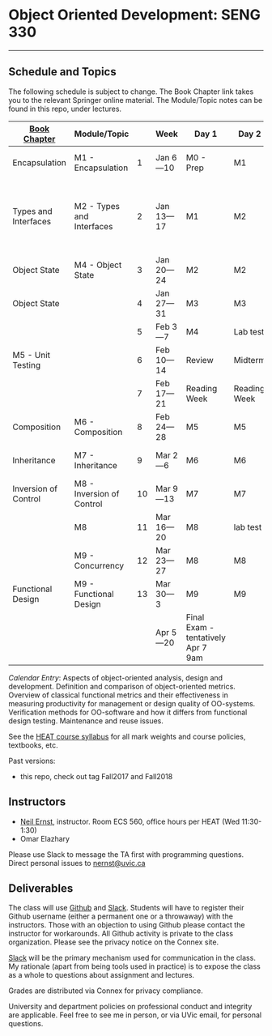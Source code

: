 # Object Oriented Development: SENG 330
-------------------------

## Schedule and Topics

The following schedule is subject to change. The Book Chapter link takes you to the relevant Springer online material. The Module/Topic notes can be found in this repo, under lectures. 

|[Book Chapter](https://link.springer.com/book/10.1007/978-3-030-24094-3#toc) | Module/Topic |  | Week | Day 1 | Day 2 | Day 3 | Due |
|---------- | ----------- | ---|----|-----|----|----|----|
|Encapsulation | M1 - Encapsulation | 1 | Jan 6—10 | M0 - Prep | M1 | M1 | Register for [Slack](https://join.slack.com/t/seng330uvic/signup) |
|Types and Interfaces | M2 - Types and Interfaces | 2 | Jan 13—17 | M1 | M2 | M2 | Get IntelliJ + Gradle + Github working |
|Object State | M4 - Object State | 3 | Jan 20—24 | M2  | M2 | M3 |  |
|Object State |  | 4 | Jan 27—31 | M3 | M3 | M4 | Assn 1 Friday 11:59 |
| |  | 5 | Feb 3—7 | M4 | Lab test | Lab test | Lab test 1 |
|M5 - Unit Testing |  | 6 | Feb 10—14 | Review | Midterm | M5 | Midterm  |
| |  | 7 | Feb 17—21 | Reading Week | Reading Week | Reading Week |  |
|Composition | M6 - Composition | 8 | Feb 24—28 | M5 | M5 | M6 |  |
|Inheritance | M7 - Inheritance | 9 | Mar 2—6 | M6 | M6 | M7 | Assn 2 Friday 11:59 |
|Inversion of Control | M8 - Inversion of Control | 10 | Mar 9—13 | M7 | M7 | M7 |  |
| | M8 | 11 | Mar 16—20 | M8 | lab test | lab test | Lab test 2 |
| | M9 - Concurrency | 12 | Mar 23—27 | M8 | M8 | M9 |  |
|Functional Design | M9 - Functional Design | 13 | Mar 30—3 | M9 | M9 | M9 |  |
| |  |  | Apr 5—20 | Final Exam - tentatively Apr 7 9am |  |  ||

*Calendar Entry*: Aspects of object-oriented analysis, design and development. Definition and comparison of object-oriented metrics. Overview of classical functional metrics and their effectiveness in measuring productivity for management or design quality of OO-systems. Verification methods for OO-software and how it differs from functional design testing. Maintenance and reuse issues.

See the [HEAT course syllabus](https://heat.csc.uvic.ca/coview/outline/2020/Spring/SENG/330) for all mark weights and course policies, textbooks, etc.

Past versions:

* this repo, check out tag Fall2017 and Fall2018

## Instructors
* [Neil Ernst](http://neilernst.net), instructor. Room ECS 560, office hours per HEAT (Wed 11:30-1:30)
* Omar Elazhary

Please use Slack to message the TA first with programming questions. Direct personal issues to nernst@uvic.ca

## Deliverables
The class will use [Github](https://github.com/SENG330) and [Slack](https://join.slack.com/t/seng330uvic/signup). Students will have to register their Github username (either a permanent one or a throwaway) with the instructors. Those with an objection to using Github please contact the instructor for workarounds. All Github activity is private to the class organization. Please see the privacy notice on the Connex site.

[Slack](https://seng330-f17.slack.com) will be the primary mechanism used for communication in the class. My rationale (apart from being tools used in practice) is to expose the class as a whole to questions about assignment and lectures. 

Grades are distributed via Connex for privacy compliance.

University and department policies on professional conduct and integrity are applicable. Feel free to see me in person, or via UVic email, for personal questions.
